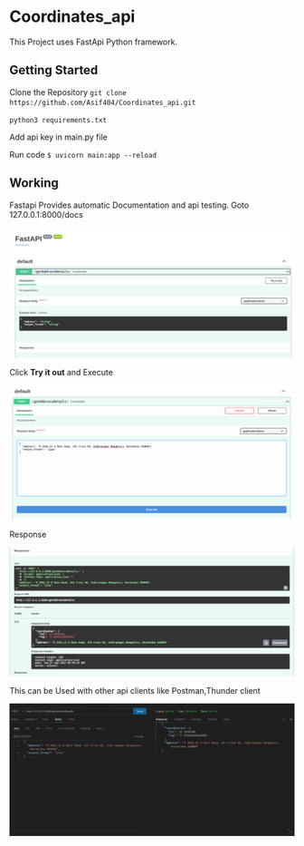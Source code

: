 # Coordinates_api

This Project uses FastApi Python framework. 

## Getting Started 

Clone the Repository `git clone https://github.com/Asif404/Coordinates_api.git`

`python3 requirements.txt`

Add api key in main.py file

Run code `$ uvicorn main:app --reload`

## Working 

Fastapi Provides automatic Documentation and api testing. Goto 127.0.0.1:8000/docs

![fastapi](img/1.png)

Click **Try it out** and Execute 

![fastapi](img/3.png)

Response

![fastapi](img/4.png)

This can be Used with other api clients like Postman,Thunder client

![Thunder Client](img/5.png)


